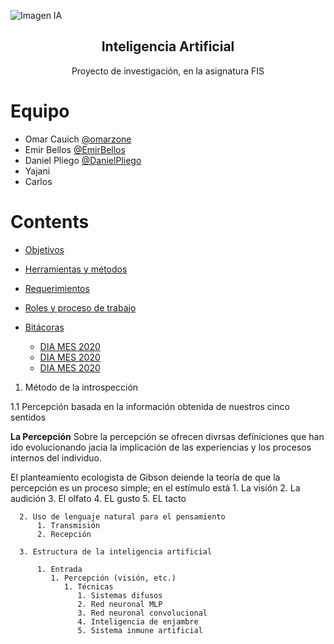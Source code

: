 ![Imagen IA](https://i.imgur.com/hWCbD6J.jpg)

<h2 align="center">Inteligencia Artificial</h2>
<p align="center">
  Proyecto de investigación, en la asignatura FIS
</p>

# Equipo #
* Omar Cauich [@omarzone](https://github.com/omarzone)
* Emir Bellos [@EmirBellos](https://github.com/EmirBellos)
* Daniel Pliego [@DanielPliego](https://github.com/DanielPliego)
* Yajani
* Carlos

# Contents

- [Objetivos](https://github.com/dani-e1-best/Proyecto-FIS/blob/work/Documentacion/1.%20Objetivos.md)

- [Herramientas y métodos](https://github.com/dani-e1-best/Proyecto-FIS/blob/work/Documentacion/2.%20Herramientas%20y%20m%C3%A9todos.md)
- [Requerimientos](https://github.com/dani-e1-best/Proyecto-FIS/blob/work/Documentacion/3.%20Requerimientos.md)
- [Roles y proceso de trabajo](https://github.com/dani-e1-best/Proyecto-FIS/blob/work/Documentacion/4.%20Roles%20y%20proceso%20de%20trabajo.md)

- [Bitácoras](https://github.com/dani-e1-best/Proyecto-FIS/tree/work/Documentacion/BITACORAS)
    - [DIA MES 2020](https://github.com/dani-e1-best/Proyecto-FIS/blob/work/Documentacion/BITACORAS/01.%20Bitacora%20DIA%20MES%202020.md)
    - [DIA MES 2020](https://github.com/dani-e1-best/Proyecto-FIS/blob/work/Documentacion/BITACORAS/01.%20Bitacora%20DIA%20MES%202020.md)
    - [DIA MES 2020](https://github.com/dani-e1-best/Proyecto-FIS/blob/work/Documentacion/BITACORAS/01.%20Bitacora%20DIA%20MES%202020.md)
    
    

1. Método de la introspección
     
1.1 Percepción basada en la información obtenida de nuestros cinco sentidos 
      
**La Percepción**
Sobre la percepción se ofrecen divrsas defíniciones que han ido evolucionando jacia la implicación de las experiencias y los procesos internos del individuo.

El planteamiento ecologista de Gibson deiende la teoría de que la percepción es un proceso simple; en el estímulo está
          1. La visión
          2. La audición
          3. El olfato
          4. EL gusto
          5. EL tacto	

      2. Uso de lenguaje natural para el pensamiento
          1. Transmisión
          2. Recepción

      3. Estructura de la inteligencia artificial

          1. Entrada
             1. Percepción (visión, etc.)
                1. Técnicas
                   1. Sistemas difusos
                   2. Red neuronal MLP
                   3. Red neuronal convolucional
                   4. Inteligencia de enjambre
                   5. Sistema inmune artificial
